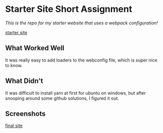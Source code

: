 # Starter Site Short Assignment

*This is the repo for my starter website that uses a webpack configuration!*

[starter site](http://jordantsanz-cs52-starter.surge.sh/)

## What Worked Well
It was really easy to add loaders to the webconfig file, which is super nice to know. 

## What Didn't
It was difficult to install yarn at first for ubuntu on windows, but after snooping around some github solutions, I figured it out.

## Screenshots
[final site](src/img/screenshot.jpg)
